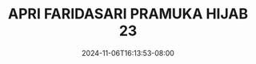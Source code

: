 --- 
title: "APRI FARIDASARI PRAMUKA HIJAB 23"
description: "video bokeh APRI FARIDASARI PRAMUKA HIJAB 23 terbaru   baru"
date: 2024-11-06T16:13:53-08:00
file_code: "5lmb5zzet1u5"
draft: false
cover: "2lvvne0t0bt1xeg1.jpg"
tags: ["APRI", "FARIDASARI", "PRAMUKA", "HIJAB", "bokep-indo", "bokep-viral", "bokep-ig"]
length: 270
fld_id: "1235330"
foldername: "APRI FARIDASARI PRAMUKA HIJAB"
categories: ["APRI FARIDASARI PRAMUKA HIJAB"]
views: 121
---